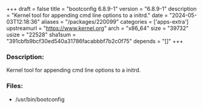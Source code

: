 +++
draft = false
title = "bootconfig 6.8.9-1"
version = "6.8.9-1"
description = "Kernel tool for appending cmd line options to a initrd."
date = "2024-05-03T12:18:36"
aliases = "/packages/220099"
categories = ['apps-extra']
upstreamurl = "https://www.kernel.org"
arch = "x86_64"
size = "39732"
usize = "22528"
sha1sum = "391cbfb9bcf30ed540a31786facabbbf7b2c0f75"
depends = "[]"
+++
### Description: 
Kernel tool for appending cmd line options to a initrd.

### Files: 
* /usr/bin/bootconfig
